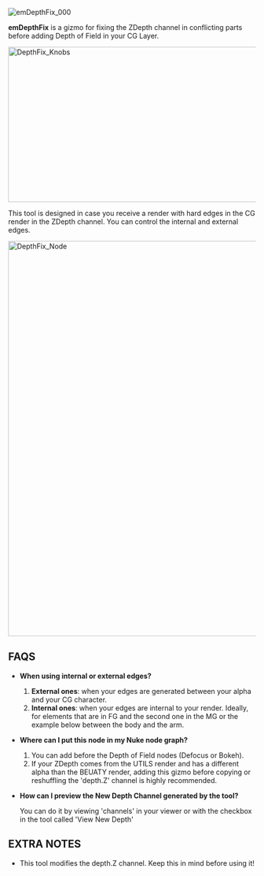 ![emDepthFix_000](https://github.com/user-attachments/assets/b3bbc6fd-c4a8-4cba-a75e-ed79cec61e7d)

**emDepthFix** is a gizmo for fixing the ZDepth channel in conflicting parts before adding Depth of Field in your CG Layer. 

<img width="937" height="315" alt="DepthFix_Knobs" src="https://github.com/user-attachments/assets/f674c2e3-40b9-42e9-a22b-f4495fef4e66" />

This tool is designed in case you receive a render with hard edges in the CG render in the ZDepth channel. You can control the internal and external edges. 

<img width="1602" height="802" alt="DepthFix_Node" src="https://github.com/user-attachments/assets/fb8397e8-0792-4a9d-a201-0c49582d3be7" />

## **FAQS**
* **When using internal or external edges?**

  1. **External ones**: when your edges are generated between your alpha and your CG character.
  2. **Internal ones**: when your edges are internal to your render. Ideally, for elements that are in FG and the second one in the MG or the example below between the body and the arm. 

* **Where can I put this node in my Nuke node graph?**

  1. You can add before the Depth of Field nodes (Defocus or Bokeh).
  2. If your ZDepth comes from the UTILS render and has a different alpha than the BEUATY render, adding this gizmo before copying or reshuffling the 'depth.Z' channel is highly recommended. 

* **How can I preview the New Depth Channel generated by the tool?**
  
  You can do it by viewing 'channels' in your viewer or with the checkbox in the tool called 'View New Depth'

## **EXTRA NOTES**
* This tool modifies the depth.Z channel. Keep this in mind before using it!

